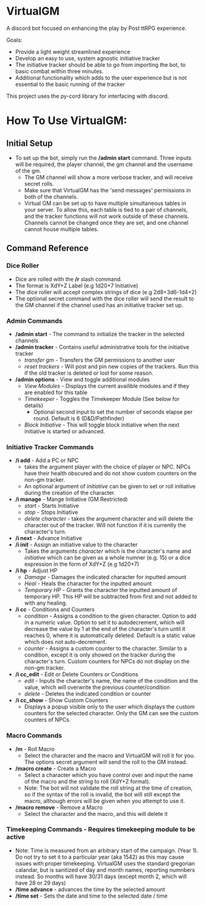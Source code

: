 # VirtualGM

A discord bot focused on enhancing the play by Post ttRPG experience.

Goals:
- Provide a light weight streamlined experience
- Develop an easy to use, system agnostic initiative tracker
- The initiative tracker should be able to go from importing the bot, to basic combat within three minutes.
- Additional functionality which adds to the user experience but is not essential to the basic running of the tracker


This project uses the py-cord library for interfacing with discord. 

# How To Use VirtualGM:

## Initial Setup
- To set up the bot, simply run the **/admin start** command. Three inputs will be required, the player channel, the gm channel and the username of the gm.
  - The GM channel will show a more verbose tracker, and will receive secret rolls.
  - Make sure that VirtualGM has the 'send messages' permissions in both of the channels.
  - Virtual GM can be set up to have multiple simultaneous tables in your server.  To allow this, each table is tied to a pair of channels, and the tracker functions will not work outside of these channels.  Channels cannot be changed once they are set, and one channel cannot house multiple tables.

## Command Reference

### Dice Roller
- Dice are rolled with the **/r** slash command.
- The format is XdY+Z Label (e.g 1d20+7 Initiative)
- The dice roller will accept complex strings of dice (e.g 2d8+3d6-1d4+2)
- The optional secret command with the dice roller will send the result to the GM channel if the channel used has an initiative tracker set up.

### Admin Commands
- **/admin start** - The command to initialize the tracker in the selected channels 
- **/admin tracker** - Contains useful administrative tools for the initiative tracker
  - _transfer gm_ - Transfers the GM permissions to another user
  - _reset trackers_ - Will post and pin new copies of the trackers. Run this if the old tracker is deleted or lost for some reason.
- **/admin options** - View and toggle additional modules
  - _View Modules_ - Displays the current availible modules and if they are enabled for this table
  - _Timekeeper_ - Toggles the Timekeeper Module (See below for details)
    - Optional second input to set the number of seconds elapse per round. Default is 6 (D&D/Pathfinder)
  - _Block Initiative_ - This will toggle block initiative when the next initiative is started or advanced.

### Initiative Tracker Commands
 - **/i add** - Add a PC or NPC
   - takes the argument player with the choice of player or NPC. NPCs have their health obscured and do not show custom counters on the non-gm tracker.
   - An optional argument of _initiative_ can be given to set or roll initiative during the creation of the character.
 - **/i manage** - Mange Initiative (GM Restricted)
   - _start_ - Starts Initiative
   - _stop_ - Stops Initiative
   - _delete character_ - takes the argument character and will delete the character out of the tracker. Will not function if it is currently the character's turn.
 - **/i next** - Advance Initiative
 - **/i init** - Assign an initiative value to the character
   - Takes the arguments _character_ which is the character's name and _initiative_ which can be given as a whole numner (e.g. 15) or a dice expression in the form of XdY+Z (e.g 1d20+7)
 - **/i hp** - Adjust HP
   - _Damage_ - Damages the indicated character for inputted amount
   - _Heal_ - Heals the character for the inputted amount
   - _Temporary HP_ - Grants the character the inputted amount of temporary HP. This HP will be subtracted from first and not added to with any healing.
 - **/i cc** - Conditions and Counters
   - _condition_ - Assigns a condition to the given character. Option to add in a numeric value. Option to set it to autodecrement, which will decrease the value by 1 at the end of the character's turn until it reaches 0, where it is automatically deleted. Default is a static value which does not auto-decrement.
   - _counter_ - Assigns a custom counter to the character. Similar to a condition, except it is only showed on the tracker during the character's turn. Custom counters for NPCs do not display on the non-gm tracker.  
 - **/i cc_edit** - Edit or Delete Counters or Conditions
   - _edit_ - Inputs the character's name, the name of the condition and the value, which will overwrite the previous counter/condition
   - _delete_ - Deletes the indicated condition or counter
 - **/i cc_show** - Show Custom Counters
   - Displays a popup visible only to the user which displays the custom counters for the selected character. Only the GM can see the custom counters of NPCs.
 
### Macro Commands
- **/m** - Roll Macro 
  - Select the character and the macro and VirtualGM will roll it for you. The options secret argument will send the roll to the GM instead.
- **/macro create** - Create a Macro
  - Select a character which you have control over and input the name of the macro and the string to roll (XdY+Z format).
  - Note: The bot will not validate the roll string at the time of creation, so if the syntax of the roll is invalid, the bot will still except the macro, although errors will be given when you attempt to use it.
- **/macro remove** - Remove a Macro
  - Select the character and the macro, and this will delete it

### Timekeeping Commands - Requires timekeeping module to be active
- Note: Time is measured from an arbitrary start of the campaign. (Year 1). Do not try to set it to a particular year (aka 1542) as this may cause issues with proper timekeeping.  VirtualGM uses the standard gregorian calandar, but is sanitized of day and month names, reporting numnbers instead. So months will have 30/31 days (except month 2, which will have 28 or 29 days)
- **/time advance** - advances the time by the selected amount
- **/time set** - Sets the date and time to the selected date / time